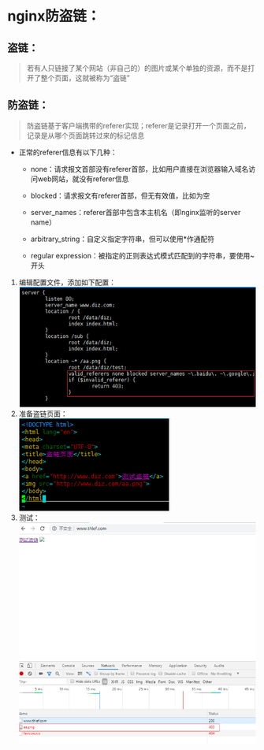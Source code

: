 # nginx防盗链：
## 盗链：
>若有人只链接了某个网站（非自己的）的图片或某个单独的资源，而不是打开了整个页面，这就被称为“盗链”

## 防盗链：
>防盗链基于客户端携带的referer实现；referer是记录打开一个页面之前，记录是从哪个页面跳转过来的标记信息
+ 正常的referer信息有以下几种：
    + none：请求报文首部没有referer首部，比如用户直接在浏览器输入域名访问web网站，就没有referer信息

    + blocked：请求报文有referer首部，但无有效值，比如为空
    + server_names：referer首部中包含本主机名（即nginx监听的server name）
    + arbitrary_string：自定义指定字符串，但可以使用*作通配符
    + regular expression：被指定的正则表达式模式匹配到的字符串，要使用~开头
1. 编辑配置文件，添加如下配置：  
    ![avagar](https://github.com/aNswerO/note/blob/master/13th-week/pic/%E9%98%B2%E7%9B%97%E9%93%BE/%E9%85%8D%E7%BD%AE.png)  
2. 准备盗链页面：  
    ![avagar](https://github.com/aNswerO/note/blob/master/13th-week/pic/%E9%98%B2%E7%9B%97%E9%93%BE/%E7%9B%97%E9%93%BE%E4%BB%A3%E7%A0%81.png)  
3. 测试：  
    ![avagar](https://github.com/aNswerO/note/blob/master/13th-week/pic/%E9%98%B2%E7%9B%97%E9%93%BE/%E6%B5%8B%E8%AF%95.png)
